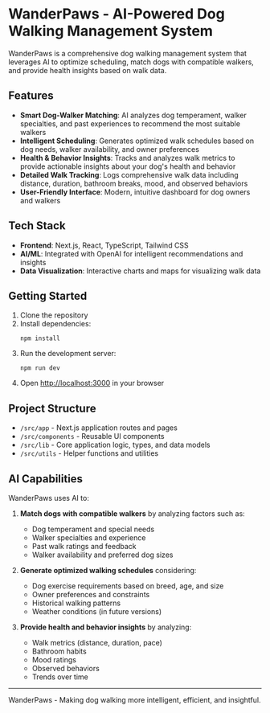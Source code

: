 # WanderPaws - AI-Powered Dog Walking Management System

WanderPaws is a comprehensive dog walking management system that leverages AI to optimize scheduling, match dogs with compatible walkers, and provide health insights based on walk data.

## Features

- **Smart Dog-Walker Matching**: AI analyzes dog temperament, walker specialties, and past experiences to recommend the most suitable walkers
- **Intelligent Scheduling**: Generates optimized walk schedules based on dog needs, walker availability, and owner preferences
- **Health & Behavior Insights**: Tracks and analyzes walk metrics to provide actionable insights about your dog's health and behavior
- **Detailed Walk Tracking**: Logs comprehensive walk data including distance, duration, bathroom breaks, mood, and observed behaviors
- **User-Friendly Interface**: Modern, intuitive dashboard for dog owners and walkers

## Tech Stack

- **Frontend**: Next.js, React, TypeScript, Tailwind CSS
- **AI/ML**: Integrated with OpenAI for intelligent recommendations and insights
- **Data Visualization**: Interactive charts and maps for visualizing walk data

## Getting Started

1. Clone the repository
2. Install dependencies:
   ```
   npm install
   ```
3. Run the development server:
   ```
   npm run dev
   ```
4. Open [http://localhost:3000](http://localhost:3000) in your browser

## Project Structure

- `/src/app` - Next.js application routes and pages
- `/src/components` - Reusable UI components
- `/src/lib` - Core application logic, types, and data models
- `/src/utils` - Helper functions and utilities

## AI Capabilities

WanderPaws uses AI to:

1. **Match dogs with compatible walkers** by analyzing factors such as:
   - Dog temperament and special needs
   - Walker specialties and experience
   - Past walk ratings and feedback
   - Walker availability and preferred dog sizes

2. **Generate optimized walking schedules** considering:
   - Dog exercise requirements based on breed, age, and size
   - Owner preferences and constraints
   - Historical walking patterns
   - Weather conditions (in future versions)

3. **Provide health and behavior insights** by analyzing:
   - Walk metrics (distance, duration, pace)
   - Bathroom habits
   - Mood ratings
   - Observed behaviors
   - Trends over time

---

WanderPaws - Making dog walking more intelligent, efficient, and insightful.